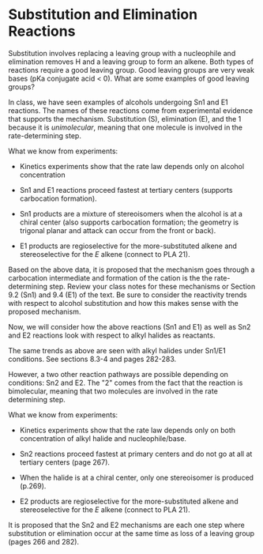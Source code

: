 # Substitution and Elimination Reactions

Substitution involves replacing a leaving group with a nucleophile and elimination removes H and a leaving group to form an alkene. Both types of reactions require a good leaving group. Good leaving groups are very weak bases (pKa conjugate acid < 0). What are some examples of good leaving groups?

In class, we have seen examples of alcohols undergoing Sn1 and E1 reactions. The names of these reactions come from experimental evidence that supports the mechanism. Substitution (S), elimination (E), and the 1 because it is *unimolecular*, meaning that one molecule is involved in the rate-determining step.

What we know from experiments:

- Kinetics experiments show that the rate law depends only on alcohol concentration

- Sn1 and E1 reactions proceed fastest at tertiary centers (supports carbocation formation).

- Sn1 products are a mixture of stereoisomers when the alcohol is at a chiral center (also supports carbocation formation; the geometry is trigonal planar and attack can occur from the front or back).

- E1 products are regioselective for the more-substituted alkene and stereoselective for the _E_ alkene (connect to PLA 21).

Based on the above data, it is proposed that the mechanism goes through a carbocation intermediate and formation of the cation is the the rate-determining step. Review your class notes for these mechanisms or Section 9.2 (Sn1) and 9.4 (E1) of the text. Be sure to consider the reactivity trends with respect to alcohol substitution and how this makes sense with the proposed mechanism.

Now, we will consider how the above reactions (Sn1 and E1) as well as Sn2 and E2 reactions look with respect to alkyl halides as reactants.

The same trends as above are seen with alkyl halides under Sn1/E1 conditions. See sections 8.3-4 and pages 282-283.

However, a two other reaction pathways are possible depending on conditions: Sn2 and E2. The "2" comes from the fact that the reaction is bimolecular, meaning that two molecules are involved in the rate determining step.

What we know from experiments:

- Kinetics experiments show that the rate law depends only on both concentration of alkyl halide and nucleophile/base.

- Sn2 reactions proceed fastest at primary centers and do not go at all at tertiary centers (page 267).

- When the halide is at a chiral center, only one stereoisomer is produced (p.269).

- E2 products are regioselective for the more-substituted alkene and stereoselective for the _E_ alkene (connect to PLA 21).

It is proposed that the Sn2 and E2 mechanisms are each one step where substitution or elimination occur at the same time as loss of a leaving group (pages 266 and 282).


